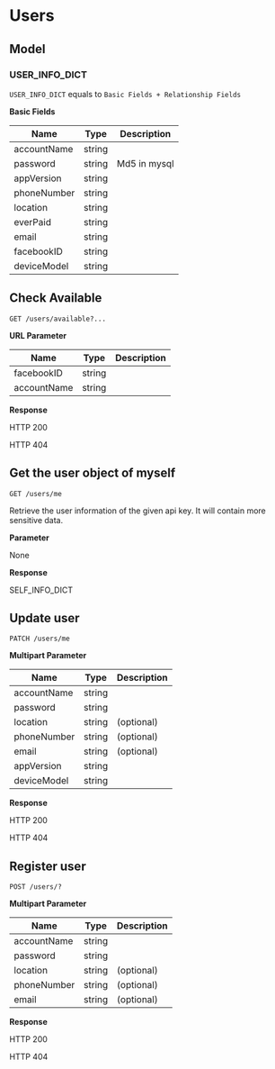 Users
===

## Model

### USER_INFO_DICT

`USER_INFO_DICT` equals to `Basic Fields + Relationship Fields`

**Basic Fields**

Name | Type | Description
---  | ---  | ---
accountName | string |
password | string |Md5 in mysql
appVersion|string|
phoneNumber|string|
location|string|
everPaid|string|
email|string|
facebookID|string|
deviceModel|string|



## Check Available
```
GET /users/available?...
```

**URL Parameter**

Name | Type | Description
---  | ---  | ---
facebookID | string |
accountName | string |

**Response**

HTTP 200

HTTP 404


## Get the user object of myself
```
GET /users/me
```
Retrieve the user information of the given api key. It will contain more sensitive data.

**Parameter**

None

**Response**

SELF_INFO_DICT

## Update user
```
PATCH /users/me
```

**Multipart Parameter**

Name | Type | Description
---  | ---  | ---
accountName | string | 
password | string | 
location|string|(optional)
phoneNumber|string|(optional)
email|string|(optional)
appVersion|string|
deviceModel|string|

**Response**

HTTP 200

HTTP 404


## Register user
```
POST /users/?
```

**Multipart Parameter**

Name | Type | Description
---  | ---  | ---
accountName | string | 
password | string | 
location|string|(optional)
phoneNumber|string|(optional)
email|string|(optional)


**Response**

HTTP 200

HTTP 404
